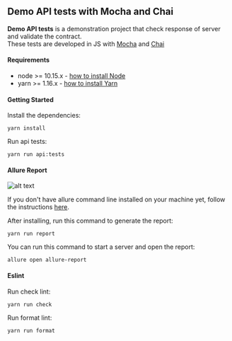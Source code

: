 ## Demo API tests with Mocha and Chai

**Demo API tests** is a demonstration project that check response of server and validate the contract.<br/>
These tests are developed in JS with [Mocha](https://mochajs.org/) and [Chai](https://www.chaijs.com/)<br/>

#### Requirements

- node >= 10.15.x - [how to install Node](https://nodejs.org/en/download/)
- yarn >= 1.16.x - [how to install Yarn](https://yarnpkg.com/en/docs/install#debian-stable)

#### Getting Started

Install the dependencies:
```
yarn install
```

Run api tests:
```
yarn run api:tests
```

#### Allure Report

![alt text](https://github.com/WarleyGabriel/demo-api-tests/blob/master/images/allure-report.png)

If you don't have allure command line installed on your machine yet, follow the instructions [here](https://github.com/allure-framework/allure-docs/blob/master/docs/reporting/commandline.adoc).

After installing, run this command to generate the report:
```
yarn run report
```

You can run this command to start a server and open the report:
```
allure open allure-report
```

#### Eslint

Run check lint:
```
yarn run check
```

Run format lint:
```
yarn run format
```
